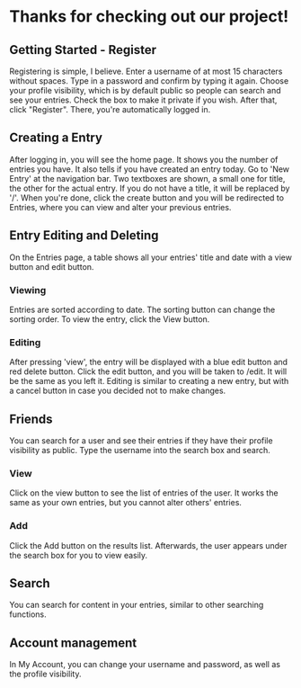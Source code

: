 # Thanks for checking out our project!
## Getting Started - Register
Registering is simple, I believe.
Enter a username of at most 15 characters without spaces. Type in a password and confirm by typing it again.
Choose your profile visibility, which is by default public so people can search and see your entries. Check the box to make it private if you wish.
After that, click "Register". There, you're automatically logged in.

## Creating a Entry
After logging in, you will see the home page.
It shows you the number of entries you have. It also tells if you have created an entry today.
Go to 'New Entry' at the navigation bar. Two textboxes are shown, a small one for title, the other for the actual entry.
If you do not have a title, it will be replaced by '/'.
When you're done, click the create button and you will be redirected to Entries, where you can view and alter your previous entries.

## Entry Editing and Deleting
On the Entries page, a table shows all your entries' title and date with a view button and edit button.

### Viewing
Entries are sorted according to date. The sorting button can change the sorting order.
To view the entry, click the View button.

### Editing
After pressing 'view', the entry will be displayed with a blue edit button and red delete button. Click the edit button, and you will be taken to /edit.
It will be the same as you left it. Editing is similar to creating a new entry, but with a cancel button in case you decided not to make changes.

## Friends
You can search for a user and see their entries if they have their profile visibility as public.
Type the username into the search box and search.

### View
Click on the view button to see the list of entries of the user. It works the same as your own entries, but you cannot alter others' entries.

### Add
Click the Add button on the results list. Afterwards, the user appears under the search box for you to view easily.

## Search
You can search for content in your entries, similar to other searching functions.


## Account management
In My Account, you can change your username and password, as well as the profile visibility.